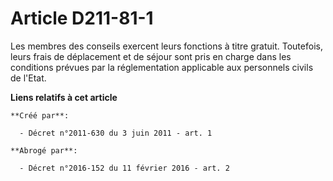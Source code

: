 # Article D211-81-1

Les membres des conseils exercent leurs fonctions à titre gratuit. Toutefois, leurs frais de déplacement et de séjour sont
pris en charge dans les conditions prévues par la réglementation applicable aux personnels civils de l'Etat.

**Liens relatifs à cet article**

	**Créé par**:

	  - Décret n°2011-630 du 3 juin 2011 - art. 1

	**Abrogé par**:

	  - Décret n°2016-152 du 11 février 2016 - art. 2
